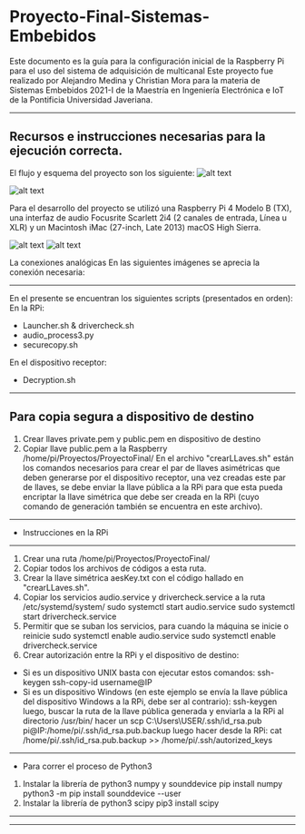# Proyecto-Final-Sistemas-Embebidos
Este documento es la guía para la configuración inicial de la Raspberry Pi para el uso del sistema de adquisición de multicanal
Este proyecto fue realizado por Alejandro Medina y Christian Mora para la materia de Sistemas Embebidos 2021-I de la Maestría en Ingeniería Electrónica e IoT de la Pontificia Universidad Javeriana.  

--------------------------------------------------------------
Recursos e instrucciones necesarias para la ejecución correcta. 
--------------------------------------------------------------
El flujo y esquema del proyecto son los siguiente:
![alt text](https://github.com/ChristianMora-art/Proyecto-Final-Sistemas-Embebidos/blob/main/Im%C3%A1genes/ProyectoFinal.png)

![alt text](https://github.com/ChristianMora-art/Proyecto-Final-Sistemas-Embebidos/blob/main/Im%C3%A1genes/Flowchart.png)

Para el desarrollo del proyecto se utilizó una Raspberry Pi 4 Modelo B (TX), una interfaz de audio Focusrite Scarlett 2i4 (2 canales de entrada, Línea u XLR) y un Macintosh iMac (27-inch, Late 2013) macOS High Sierra. 

![alt text](https://github.com/ChristianMora-art/Proyecto-Final-Sistemas-Embebidos/blob/main/Im%C3%A1genes/Raspberry_Pi_4_Model_B.jpg)
![alt text](https://github.com/ChristianMora-art/Proyecto-Final-Sistemas-Embebidos/blob/main/Im%C3%A1genes/Raspberry_Pi_4_Model_B.jpg)

La conexiones analógicas En las siguientes imágenes se aprecia la conexión necesaria:

--------------------------------------------------------------
En el presente se encuentran los siguientes scripts (presentados en orden):
En la RPi:
- Launcher.sh & drivercheck.sh
- audio_process3.py
- securecopy.sh

En el dispositivo receptor:
- Decryption.sh
--------------------------------------------------------------
Para copia segura a dispositivo de destino
--------------------------------------------------------------
1. Crear llaves private.pem y public.pem en dispositivo de destino
2. Copiar llave public.pem a la Raspberry /home/pi/Proyectos/ProyectoFinal/
En el archivo "crearLLaves.sh" están los comandos necesarios para crear el par de llaves asimétricas que deben generarse por el dispositivo receptor, una vez creadas este par de llaves, se debe enviar la llave pública a la RPi para que esta pueda encriptar la llave simétrica que debe ser creada en la RPi (cuyo comando de generación también se encuentra en este archivo).

--------------------------------------------------------------
* Instrucciones en la RPi 
--------------------------------------------------------------
1. Crear una ruta /home/pi/Proyectos/ProyectoFinal/
2. Copiar todos los archivos de códigos a esta ruta.
3. Crear la llave simétrica aesKey.txt con el código hallado en "crearLLaves.sh".
4. Copiar los servicios audio.service y drivercheck.service a la ruta /etc/systemd/system/
sudo systemctl start audio.service
sudo systemctl start drivercheck.service
5. Permitir que se suban los servicios, para cuando la máquina se inicie o reinicie 
sudo systemctl enable audio.service
sudo systemctl enable drivercheck.service
6. Crear autorización entre la RPi y el dispositivo de destino:
* Si es un dispositivo UNIX basta con ejecutar estos comandos:
ssh-keygen
ssh-copy-id username@IP
* Si es un dispositivo Windows (en este ejemplo se envía la llave pública del dispositivo Windows a la RPi, debe ser al contrario):
ssh-keygen
luego, buscar la ruta de la llave pública generada y enviarla a la RPi al directorio /usr/bin/
hacer un scp C:\Users\USER/.ssh/id_rsa.pub pi@IP:/home/pi/.ssh/id_rsa.pub.backup
luego hacer desde la RPi: cat  /home/pi/.ssh/id_rsa.pub.backup >> /home/pi/.ssh/autorized_keys

--------------------------------------------------------------
* Para correr el proceso de Python3
1. Instalar la librería de python3 numpy y sounddevice
pip install numpy
python3 -m pip install sounddevice --user
2. Instalar la librería de python3 scipy
pip3 install scipy
--------------------------------------------------------------


--------------------------------------------------------------
